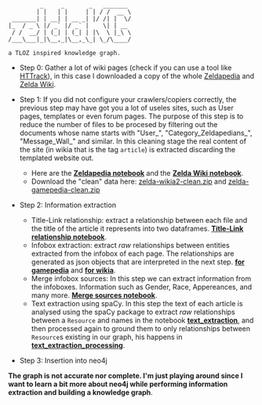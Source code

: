 ```
         _     _       _   _______ 
        | |   | |     | | / /  __ \
 _______| | __| | __ _| |/ /| |  \/
|_  / _ \ |/ _` |/ _` |    \| | __ 
 / /  __/ | (_| | (_| | |\  \ |_\ \
/___\___|_|\__,_|\__,_\_| \_/\____/

a TLOZ inspired knowledge graph.                                   
```

- Step 0: Gather a lot of wiki pages (check if you can use a tool like [HTTrack](https://www.httrack.com/)), in this case I downloaded a copy of the whole [Zeldapedia](http://zelda.wikia.com/wiki/)  and [Zelda Wiki](https://zelda.gamepedia.com/Main_Page).  

- Step 1: If you did not configure your crawlers/copiers correctly, the previous step may have got you a lot of useles sites, such as User pages, templates or even forum pages. The purpose of this step is to reduce the number of files to be procesed by filtering out the documents whose name starts with "User_", "Category_Zeldapedians_", "Message_Wall_" and similar. In this cleaning stage the real content of the site (in wikia that is  the tag `article`) is extracted discarding the templated website out. 
	- Here are the **[Zeldapedia notebook](html_cleaning/zelda.wikia.ipynb)** and the **[Zelda Wiki notebook](html_cleaning/zelda.gamepedia.ipynb)**.
  - Download the "clean" data here: [zelda-wikia2-clean.zip](https://github.com/fferegrino/zeldaKG/releases/download/data/zelda-wikia2-clean.zip) and [zelda-gamepedia-clean.zip](https://github.com/fferegrino/zeldaKG/releases/download/data/zelda-gamepedia-clean.zip)

 - Step 2: Information extraction
	-  Title-Link relationship: extract a relationship between each file and the title of the article it represents into two dataframes. **[Title-Link relationship notebook](relation_extraction/title-link-relationship.ipynb)**.
	- Infobox extraction: extract *raw* relationships between entities extracted from the infobox of each page. The relationships are generated as json objects that are interpreted in the next step. **[for gamepedia](relation_extraction/infobox_extraction.gamepedia.ipynb)** and **[for wikia](relation_extraction/infobox_extraction.wikia.ipynb)**.
	- Merge infobox sources: In this step we can extract information from the infoboxes. Information such as Gender, Race, Appereances, and many more. **[Merge sources notebook](relation_extraction/merge_sources_infoboxes.ipynb)**.
	- Text extraction using spaCy. In this step the text of each article is analysed using the spaCy package to extract *raw* relationships between a `Resource` and names in the notebook **[text_extraction](relation_extraction/text_extraction.ipynb)**, and then processed again to ground them to only relationships between `Resource`s existing in our graph, his happens in **[text_extraction_processing](relation_extraction/text_extraction_processing.ipynb)**.  

- Step 3: Insertion into neo4j  

 **The graph is not accurate nor complete. I'm just playing around since I want to learn a bit more about neo4j while performing information extraction and building a knowledge graph**.
